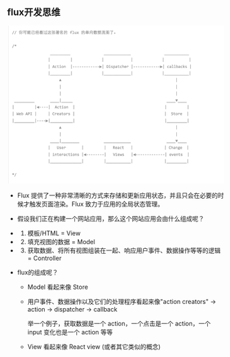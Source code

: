 ## flux开发思维

![flux流程](./images/flux.png)

* Flux 提供了一种非常清晰的方式来存储和更新应用状态，并且只会在必要的时候才触发页面渲染。Flux 致力于应用的全局状态管理。

*  假设我们正在构建一个网站应用，那么这个网站应用会由什么组成呢？

  - 1) 模板/HTML = View

  - 2) 填充视图的数据 = Model

  - 3) 获取数据、将所有视图组装在一起、响应用户事件、数据操作等等的逻辑 = Controller

* flux的组成呢？

  - Model 看起来像 Store

  - 用户事件、数据操作以及它们的处理程序看起来像"action creators" -> action -> dispatcher -> callback

    举一个例子，获取数据是一个 action，一个点击是一个 action，一个 input 变化也是一个 action 等等

  - View 看起来像 React view (或者其它类似的概念)
